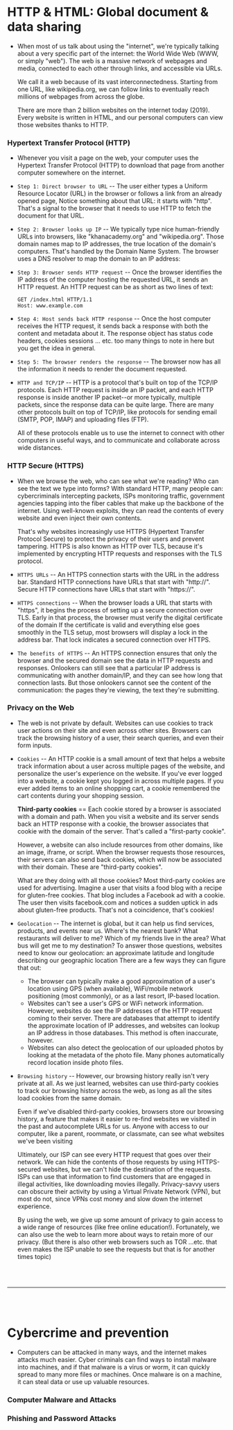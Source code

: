 # HTTP & HTML: Global document & data sharing

- When most of us talk about using the "internet", we're typically talking about a very specific part of the internet: the World Wide Web (WWW, or simply "web"). The web is a massive network of webpages and media, connected to each other through links, and accessible via URLs.

  We call it a web because of its vast interconnectedness. Starting from one URL, like wikipedia.org, we can follow links to eventually reach millions of webpages from across the globe.
  
  There are more than 2 billion websites on the internet today (2019). Every website is written in HTML, and our personal computers can view those websites thanks to HTTP.

### Hypertext Transfer Protocol (HTTP)

- Whenever you visit a page on the web, your computer uses the Hypertext Transfer Protocol (HTTP) to download that page from another computer somewhere on the internet.

- `Step 1: Direct browser to URL` -- The user either types a Uniform Resource Locator (URL) in the browser or follows a link from an already opened page, Notice something about that URL: it starts with "http". That's a signal to the browser that it needs to use HTTP to fetch the document for that URL.

- `Step 2: Browser looks up IP` -- We typically type nice human-friendly URLs into browsers, like "khanacademy.org" and "wikipedia.org". Those domain names map to IP addresses, the true location of the domain's computers. That's handled by the Domain Name System. The browser uses a DNS resolver to map the domain to an IP address:

- `Step 3: Browser sends HTTP request` -- Once the browser identifies the IP address of the computer hosting the requested URL, it sends an HTTP request. An HTTP request can be as short as two lines of text:
  ```
  GET /index.html HTTP/1.1
  Host: www.example.com
  ```

- `Step 4: Host sends back HTTP response` -- Once the host computer receives the HTTP request, it sends back a response with both the content and metadata about it. The response object has status code headers, cookies sessions ... etc. too many things to note in here but you get the idea in general.

- `Step 5: The browser renders the response` --  The browser now has all the information it needs to render the document requested.

- `HTTP and TCP/IP` -- HTTP is a protocol that's built on top of the TCP/IP protocols. Each HTTP request is inside an IP packet, and each HTTP response is inside another IP packet--or more typically, multiple packets, since the response data can be quite large. There are many other protocols built on top of TCP/IP, like protocols for sending email (SMTP, POP, IMAP) and uploading files (FTP).

  All of these protocols enable us to use the internet to connect with other computers in useful ways, and to communicate and collaborate across wide distances.

### HTTP Secure (HTTPS)

- When we browse the web, who can see what we're reading? Who can see the text we type into forms? With standard HTTP, many people can: cybercriminals intercepting packets, ISPs monitoring traffic, government agencies tapping into the fiber cables that make up the backbone of the internet. Using well-known exploits, they can read the contents of every website and even inject their own contents.

  That's why websites increasingly use HTTPS (Hypertext Transfer Protocol Secure) to protect the privacy of their users and prevent tampering. HTTPS is also known as HTTP over TLS, because it's implemented by encrypting HTTP requests and responses with the TLS protocol.
  
- `HTTPS URLs` -- An HTTPS connection starts with the URL in the address bar. Standard HTTP connections have URLs that start with "http://". Secure HTTP connections have URLs that start with "https://".

- `HTTPS connections` -- When the browser loads a URL that starts with "https", it begins the process of setting up a secure connection over TLS. Early in that process, the browser must verify the digital certificate of the domain If the certificate is valid and everything else goes smoothly in the TLS setup, most browsers will display a lock in the address bar. That lock indicates a secured connection over HTTPS.

- `The benefits of HTTPS` -- An HTTPS connection ensures that only the browser and the secured domain see the data in HTTP requests and responses. Onlookers can still see that a particular IP address is communicating with another domain/IP, and they can see how long that connection lasts. But those onlookers cannot see the content of the communication: the pages they're viewing, the text they're submitting.

### Privacy on the Web

- The web is not private by default. Websites can use cookies to track user actions on their site and even across other sites. Browsers can track the browsing history of a user, their search queries, and even their form inputs.

- `Cookies` -- An HTTP cookie is a small amount of text that helps a website track information about a user across multiple pages of the website, and personalize the user's experience on the website. If you've ever logged into a website, a cookie kept you logged in across multiple pages. If you ever added items to an online shopping cart, a cookie remembered the cart contents during your shopping session.

  __Third-party cookies__ == Each cookie stored by a browser is associated with a domain and path. When you visit a website and its server sends back an HTTP response with a cookie, the browser associates that cookie with the domain of the server. That's called a "first-party cookie".
  
    However, a website can also include resources from other domains, like an image, iframe, or script. When the browser requests those resources, their servers can also send back cookies, which will now be associated with their domain. These are "third-party cookies".
    
    What are they doing with all those cookies? Most third-party cookies are used for advertising. Imagine a user that visits a food blog with a recipe for gluten-free cookies. That blog includes a Facebook ad with a cookie. The user then visits facebook.com and notices a sudden uptick in ads about gluten-free products. That's not a coincidence, that's cookies!

- `Geolocation` -- The internet is global, but it can help us find services, products, and events near us. Where's the nearest bank? What restaurants will deliver to me? Which of my friends live in the area? What bus will get me to my destination? To answer those questions, websites need to know our geolocation: an approximate latitude and longitude describing our geographic location There are a few ways they can figure that out:
  - The browser can typically make a good approximation of a user's location using GPS (when available), WiFi/mobile network positioning (most commonly), or as a last resort, IP-based location.
  - Websites can't see a user's GPS or WiFi network information. However, websites do see the IP addresses of the HTTP request coming to their server. There are databases that attempt to identify the approximate location of IP addresses, and websites can lookup an IP address in those databases. This method is often inaccurate, however.
  - Websites can also detect the geolocation of our uploaded photos by looking at the metadata of the photo file. Many phones automatically record location inside photo files.
  
- `Browsing history` -- However, our browsing history really isn't very private at all. As we just learned, websites can use third-party cookies to track our browsing history across the web, as long as all the sites load cookies from the same domain. 

  Even if we've disabled third-party cookies, browsers store our browsing history, a feature that makes it easier to re-find websites we visited in the past and autocomplete URLs for us. Anyone with access to our computer, like a parent, roommate, or classmate, can see what websites we've been visiting
  
  Ultimately, our ISP can see every HTTP request that goes over their network. We can hide the contents of those requests by using HTTPS-secured websites, but we can't hide the destination of the requests. ISPs can use that information to find customers that are engaged in illegal activities, like downloading movies illegally. Privacy-savvy users can obscure their activity by using a Virtual Private Network (VPN), but most do not, since VPNs cost money and slow down the internet experience.
  
  By using the web, we give up some amount of privacy to gain access to a wide range of resources (like free online education!). Fortunately, we can also use the web to learn more about ways to retain more of our privacy. (But there is also  other web browsers such as TOR ...etc. that even makes the ISP unable to see the requests but that is for another times topic)

<br>
<br>

---

<br>
<br>

# Cybercrime and prevention

- Computers can be attacked in many ways, and the internet makes attacks much easier. Cyber criminals can find ways to install malware into machines, and if that malware is a virus or worm, it can quickly spread to many more files or machines. Once malware is on a machine, it can steal data or use up valuable resources.

### Computer Malware and Attacks

### Phishing and Password Attacks 

